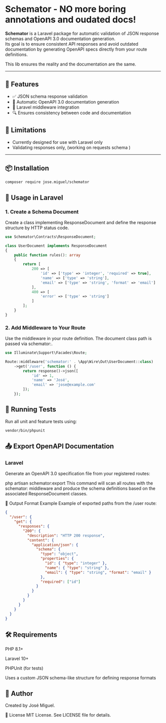 # Schemator - NO more boring annotations and oudated docs!

**Schemator** is a Laravel package for automatic validation of JSON response schemas and OpenAPI 3.0 documentation generation.  
Its goal is to ensure consistent API responses and avoid outdated documentation by generating OpenAPI specs directly from your route definitions.

This lib ensures the reality and the documentation are the same.

---

## 🚀 Features

- ✅ JSON schema response validation
- 📄 Automatic OpenAPI 3.0 documentation generation
- 🎯 Laravel middleware integration
- 🔍 Ensures consistency between code and documentation

## 📌 Limitations
- Currently designed for use with Laravel only
- Validating responses only, (working on requests schema )

---

## 📦 Installation

```bash
composer require jose.miguel/schemator
```

## 🔧 Usage in Laravel
### 1. Create a Schema Document
Create a class implementing ResponseDocument and define the response structure by HTTP status code.

```php
use Schemator\Contracts\ResponseDocument;

class UserDocument implements ResponseDocument
{
    public function rules(): array
    {
        return [
            200 => [
                'id' => ['type' => 'integer', 'required' => true],
                'name' => ['type' => 'string'],
                'email' => ['type' => 'string', 'format' => 'email']
            ],
            400 => [
                'error' => ['type' => 'string']
            ]
        ];
    }
}
```

### 2. Add Middleware to Your Route
Use the middleware in your route definition. The document class path is passed via schemator:.

```php
use Illuminate\Support\Facades\Route;

Route::middleware('schemator:' . \App\Wire\Out\UserDocument::class)
    ->get('/user', function () {
        return response()->json([
            'id' => 1,
            'name' => 'José',
            'email' => 'jose@example.com'
        ]);
    });
```    
## 🧪 Running Tests
Run all unit and feature tests using:
```
vendor/bin/phpunit
```

## 📤 Export OpenAPI Documentation

### Laravel
Generate an OpenAPI 3.0 specification file from your registered routes:

php artisan schemator:export
This command will scan all routes with the schemator: middleware and produce the schema definitions based on the associated ResponseDocument classes.

📁 Output Format Example
Example of exported paths from the /user route:
```json
{
  "/user": {
    "get": {
      "responses": {
        "200": {
          "description": "HTTP 200 response",
          "content": {
            "application/json": {
              "schema": {
                "type": "object",
                "properties": {
                  "id": { "type": "integer" },
                  "name": { "type": "string" },
                  "email": { "type": "string", "format": "email" }
                },
                "required": ["id"]
              }
            }
          }
        }
      }
    }
  }
}
```
## 🛠 Requirements
PHP 8.1+

Laravel 10+

PHPUnit (for tests)

Uses a custom JSON schema-like structure for defining response formats

## 🧑 Author
Created by José Miguel.

📃 License
MIT License. See LICENSE file for details.
